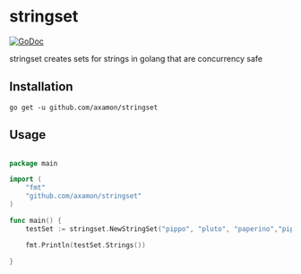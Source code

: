 # stringset

[![GoDoc](https://godoc.org/github.com/axamon/stringset?status.svg)](https://godoc.org/github.com/axamon/stringset)


stringset creates sets for strings in golang that are concurrency safe



## Installation
```go get -u github.com/axamon/stringset```

## Usage
```go

package main

import (
    "fmt"
    "github.com/axamon/stringset"
)

func main() {
    testSet := stringset.NewStringSet("pippo", "pluto", "paperino","pippo")

    fmt.Println(testSet.Strings())

}
```


